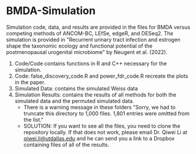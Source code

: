 # BMDA-Simulation

Simulation code, data, and results are provided in the files for BMDA versus competing methods of ANCOM-BC, LEfSe, edgeR, and DESeq2. The simulation is provided in "Recurrent urinary tract infection and estrogen shape the taxonomic ecology and functional potential of the postmenopausal urogenital microbiome" by Neugent et al. (2022). 

1.  Code/Code contains functions in R and C++ necessary for the simulation.
2.  Code: false_discovery_code.R and power_fdr_code.R recreate the plots in the paper.
3.  Simulated Data: contains the simulated Weiss data
4.  Simulation Results: contains the results of all methods for both the simulated data and the permuted simulated data. 
    - There is a warning message in these folders "Sorry, we had to truncate this directory to 1,000 files. 1,801 entries were omitted from the list."
    - SOLUTION: If you want to see all the files, you need to clone the repository locally. If that does not work, please email Dr. Qiwei Li at qiwei.li@utdallas.edu and he can send you a link to a Dropbox containing files of all of the results. 
